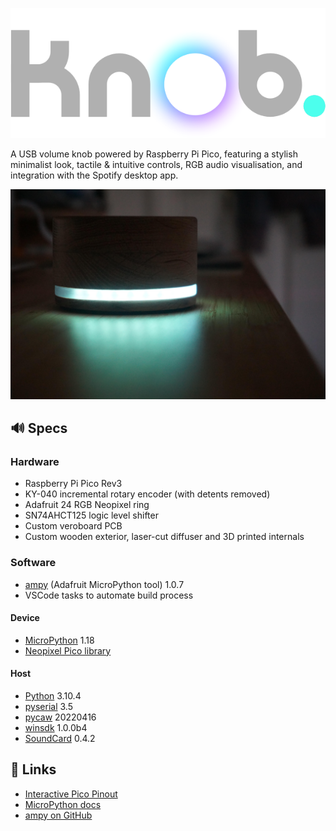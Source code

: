 <p align="center"><img src=https://github.com/Finin-Quincey/Knob/blob/main/images/logo.png></p>

A USB volume knob powered by Raspberry Pi Pico, featuring a stylish minimalist look, tactile & intuitive controls, RGB audio visualisation, and integration with the Spotify desktop app.

![](images/device.jpg)

## 🔊 Specs
### Hardware
- Raspberry Pi Pico Rev3
- KY-040 incremental rotary encoder (with detents removed)
- Adafruit 24 RGB Neopixel ring
- SN74AHCT125 logic level shifter
- Custom veroboard PCB
- Custom wooden exterior, laser-cut diffuser and 3D printed internals

### Software
- [ampy](https://pypi.org/project/adafruit-ampy/) (Adafruit MicroPython tool) 1.0.7
- VSCode tasks to automate build process

#### Device
- [MicroPython](https://micropython.org/) 1.18
- [Neopixel Pico library](https://github.com/blaz-r/pi_pico_neopixel)

#### Host
- [Python](https://python.org) 3.10.4
- [pyserial](https://pypi.org/project/pyserial/) 3.5
- [pycaw](https://pypi.org/project/pycaw/) 20220416
- [winsdk](https://pypi.org/project/winsdk/) 1.0.0b4
- [SoundCard](https://pypi.org/project/SoundCard/) 0.4.2

## 🎵 Links
- [Interactive Pico Pinout](https://pico.pinout.xyz/)
- [MicroPython docs](https://docs.micropython.org/en/latest/index.html)
- [ampy on GitHub](https://github.com/scientifichackers/ampy)